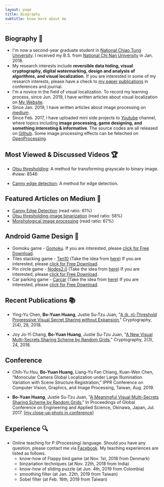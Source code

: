 ```yaml
---
layout: page
title: Biography
subtitle: know more about me
---
```

## Biography 🏃
- I'm now a second-year graduate student in [National Chiao Tung University](https://www.nctu.edu.tw/). I received my B.S. from [National Chi Nan University](https://www.ncnu.edu.tw/ncnuweb/) in Jan. 2018.
- My research interests include **reversible data hiding, visual cryptography, digital watermarking, design and analysis of algorithms, and visual localization.** If you are interested in some of my research interests, please have a check to [my paper publications](https://hbyacademic.github.io/HBY/publications/) in conferences and journal.
- I'm a novice in the field of visual localization. To record my learning process, since Jun. 2019, I have written articles about visual localization on [My Website](https://hbyacademic.github.io/HBY/). 
- Since Jan. 2019, I have written articles about image processing on [medium](https://medium.com/@hbyacademic).
- Since Feb. 2017, I have uploaded mini side projects to [Youtube](https://www.youtube.com/channel/UCmVQun_KSwvPnRBDWSX8gRw/featured) channel, where topics including **image processing, game designing, and something interesting & informative**. The source codes are all released on [Github](https://github.com/hbyacademic). Some image processing effects can be feteched on [OpenProcessing](https://www.openprocessing.org/user/183031#sketches).

## Most Viewed & Discussed Videos 🏆
- [Otsu thresholding](https://www.youtube.com/watch?v=Ofi1Fn18YLc): A method for transforming grayscale to binary image. #view: 8546
      
- [Canny edge detection](https://www.youtube.com/watch?v=PtSgA19sC5g): A method for edge detection.
    
    
## Featured Articles on Medium 📝
- [Canny Edge Detection](https://link.medium.com/m5NWuctkPT) (read ratio: 61%)
- [Otsu thresholding-image binarization](https://link.medium.com/mbpzQNCkPT) (read ratio: 58%)
- [Morphological image processing](https://link.medium.com/I9R0YPIkPT) (read ratio: 67%)

## Android Game Design 🎰
- Gomoku game - [Gomoku](https://www.youtube.com/watch?v=txSBV9NB2jY&list=PLrJ7yjuOYajyP0xfXO_o5Yeg5oD166rHy&index=2). If you are interested, please [click for Free Download](https://drive.google.com/file/d/1hlP6hGWQr4xCbWzoDb1qyCyaR0A1jN_L/view?usp=drivesdk&fbclid=IwAR0duTs0Jfvd7oOs42axEvpj5Im-CM0x7eMwGX9kPpE4gnwpW4WwNRK1BSU).
- Tiles stacking game - [Ten10](https://www.youtube.com/watch?v=-c3Kcaj54Ik&list=PLrJ7yjuOYajyP0xfXO_o5Yeg5oD166rHy&index=1) (Take the idea from [here](http://twenty.frenchguys.net/)) If you are interested, please [click for Free Download](https://drive.google.com/file/d/1jQRHxUpcWNspix_fs3SknCq02-IrjFMg/view?fbclid=IwAR2jkrvg2wLUjjrJ6wgndkns92t5_6lz7U4-9z_iWoFpWIDbQavTKagAXuk).
- Pin circle game - [Nodes2.0](https://www.youtube.com/watch?v=lVMKEyO-cZs&list=PLrJ7yjuOYajyP0xfXO_o5Yeg5oD166rHy) (Take the idea from  [here](https://m.apkpure.com/pin-circle/com.litegames.aa)) If you are interested, please [click for Free Download](https://drive.google.com/file/d/1Weo9Gd6VaTQPfDbdI2TAYokygj6gnUVT/view?usp=drivesdk).
- Car parking game - [Carcar](https://youtu.be/i7J1B65YnUo) (Take the idea from [here](http://www.agame.com/games/parking)) If you are interested, please [click for Free Download](https://drive.google.com/file/d/1UkwzUiE0oogYWNQZtJ3lxvqfBQYaF1HX/view?usp=drivesdk).

## Recent Publications 📚
- Ying-Yu Chen, **Bo-Yuan Huang**, Justie Su-Tzu Juan, "[A (k, n)-Threshold Progressive Visual Secret Sharing without Expansion](https://www.mdpi.com/2410-387X/2/4/28)," Cryptography, 2(4), 28, 2018.

- Joy Jo-Yi Chang, **Bo-Yuan Huang**, Justie Su-Tzu Juan, "[A New Visual Multi-Secrets Sharing Scheme by Random Grids](https://www.mdpi.com/2410-387X/2/3/24)," Cryptography, 2(3), 24, 2018.

## Conference
- Chih-Yu Hsu, **Bo-Yuan Huang**, Liang-Yu Fan Chiang, Kuan-Wen Chen, "Monocular Camera Global Localization under Large Illumination Variation with Scene Structure Registration," IPPR Conference on Computer Vision, Graphics, and Image Processing, Taiwan, Aug. 2019.

-  **Bo-Yuan Huang**, Justie Su-Tzu Juan, "[A Meaningful Visual Multi-Secrets Sharing Scheme by Random Grids](https://github.com/hbyacademic/HBY/blob/master/_posts/GCEAS0059.pdf)," In Proceedings of Global Conference on Engineering and Applied Science, Okinawa, Japan, Jul. 2017.  [[my close-up photo in conference]](https://www.facebook.com/higher.education.forum/photos/a.1557668754257321/1557675207590009/?type=3&theater)

## Experience 🔍
- Online teaching for P (Processing) language. Should you have any question, please contact me via [Facebook](https://www.facebook.com/HBY.academic). My teaching experiences are listed as follows.  
   - know-how of Flappy bird game (at Nov. 1st, 2018 from Denmark)
   - binzariation techniques (at Nov. 22th, 2018 from India)
   - know-how of sliding puzzle (at Jun. 4th, 2019 from Colombia) 
   - smoothing filter (at Jan. 22th, 2019 from Taiwan)
   - Sobel filter (at Feb. 16th, 2019 from Taiwan)

